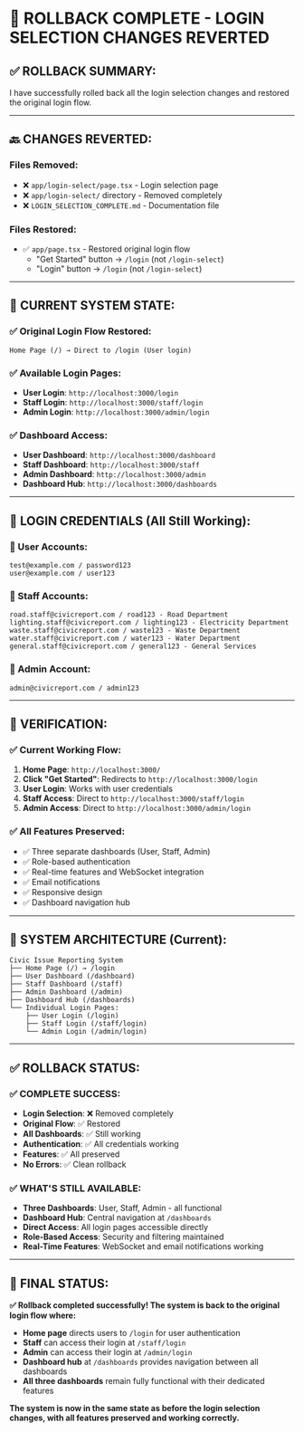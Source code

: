 # 🔄 ROLLBACK COMPLETE - LOGIN SELECTION CHANGES REVERTED

## ✅ **ROLLBACK SUMMARY:**

I have successfully rolled back all the login selection changes and restored the original login flow.

---

## 🔙 **CHANGES REVERTED:**

### **Files Removed:**
- ❌ `app/login-select/page.tsx` - Login selection page
- ❌ `app/login-select/` directory - Removed completely
- ❌ `LOGIN_SELECTION_COMPLETE.md` - Documentation file

### **Files Restored:**
- ✅ `app/page.tsx` - Restored original login flow
  - "Get Started" button → `/login` (not `/login-select`)
  - "Login" button → `/login` (not `/login-select`)

---

## 🎯 **CURRENT SYSTEM STATE:**

### **✅ Original Login Flow Restored:**
```
Home Page (/) → Direct to /login (User login)
```

### **✅ Available Login Pages:**
- **User Login**: `http://localhost:3000/login`
- **Staff Login**: `http://localhost:3000/staff/login`
- **Admin Login**: `http://localhost:3000/admin/login`

### **✅ Dashboard Access:**
- **User Dashboard**: `http://localhost:3000/dashboard`
- **Staff Dashboard**: `http://localhost:3000/staff`
- **Admin Dashboard**: `http://localhost:3000/admin`
- **Dashboard Hub**: `http://localhost:3000/dashboards`

---

## 🔐 **LOGIN CREDENTIALS (All Still Working):**

### **👥 User Accounts:**
```
test@example.com / password123
user@example.com / user123
```

### **👔 Staff Accounts:**
```
road.staff@civicreport.com / road123 - Road Department
lighting.staff@civicreport.com / lighting123 - Electricity Department
waste.staff@civicreport.com / waste123 - Waste Department
water.staff@civicreport.com / water123 - Water Department
general.staff@civicreport.com / general123 - General Services
```

### **👑 Admin Account:**
```
admin@civicreport.com / admin123
```

---

## 🧪 **VERIFICATION:**

### **✅ Current Working Flow:**
1. **Home Page**: `http://localhost:3000/`
2. **Click "Get Started"**: Redirects to `http://localhost:3000/login`
3. **User Login**: Works with user credentials
4. **Staff Access**: Direct to `http://localhost:3000/staff/login`
5. **Admin Access**: Direct to `http://localhost:3000/admin/login`

### **✅ All Features Preserved:**
- ✅ Three separate dashboards (User, Staff, Admin)
- ✅ Role-based authentication
- ✅ Real-time features and WebSocket integration
- ✅ Email notifications
- ✅ Responsive design
- ✅ Dashboard navigation hub

---

## 🎯 **SYSTEM ARCHITECTURE (Current):**

```
Civic Issue Reporting System
├── Home Page (/) → /login
├── User Dashboard (/dashboard)
├── Staff Dashboard (/staff)
├── Admin Dashboard (/admin)
├── Dashboard Hub (/dashboards)
└── Individual Login Pages:
    ├── User Login (/login)
    ├── Staff Login (/staff/login)
    └── Admin Login (/admin/login)
```

---

## ✅ **ROLLBACK STATUS:**

### **✅ COMPLETE SUCCESS:**
- **Login Selection**: ❌ Removed completely
- **Original Flow**: ✅ Restored
- **All Dashboards**: ✅ Still working
- **Authentication**: ✅ All credentials working
- **Features**: ✅ All preserved
- **No Errors**: ✅ Clean rollback

### **✅ WHAT'S STILL AVAILABLE:**
- **Three Dashboards**: User, Staff, Admin - all functional
- **Dashboard Hub**: Central navigation at `/dashboards`
- **Direct Access**: All login pages accessible directly
- **Role-Based Access**: Security and filtering maintained
- **Real-Time Features**: WebSocket and email notifications working

---

## 🎊 **FINAL STATUS:**

**✅ Rollback completed successfully! The system is back to the original login flow where:**

- **Home page** directs users to `/login` for user authentication
- **Staff** can access their login at `/staff/login`
- **Admin** can access their login at `/admin/login`
- **Dashboard hub** at `/dashboards` provides navigation between all dashboards
- **All three dashboards** remain fully functional with their dedicated features

**The system is now in the same state as before the login selection changes, with all features preserved and working correctly.**
